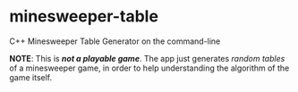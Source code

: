 # minesweeper-table
 C++ Minesweeper Table Generator on the command-line
 
 **NOTE**: This is ***not a playable game***. The app just generates *random tables* of a minesweeper game, in order to help understanding the algorithm of the game itself.
